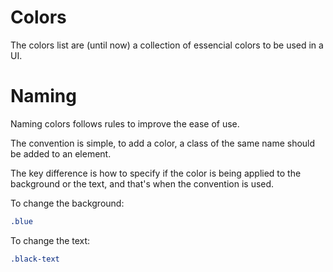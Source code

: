 # Colors
The colors list are (until now) a collection of essencial colors to be used in a UI.

# Naming
Naming colors follows rules to improve the ease of use.

The convention is simple, to add a color, a class of the same name should be added to an element.

The key difference is how to specify if the color is being applied to the background or the text, and that's when the convention is used.

To change the background:  
```css
.blue
```

To change the text:
```css
.black-text
```
